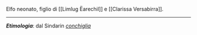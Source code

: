 Elfo neonato, figlio di [[Limlug Ëarechil]] e [[Clarissa Versabirra]].


---
***Etimologia***: dal Sindarin [*conchiglia*](https://www.elfdict.com/wt/131302)
